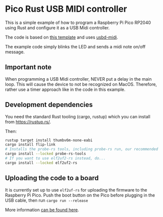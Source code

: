 # Pico Rust USB MIDI controller

This is a simple example of how to program a Raspberry Pi Pico RP2040 using Rust and configure it as a USB Midi controller.

The code is based on [this template](https://github.com/rp-rs/rp2040-project-template) and uses [usbd-midi](https://crates.io/crates/usbd-midi).

The example code simply blinks the LED and sends a midi note on/off message. 

## Important note

When programming a USB Midi controller, NEVER put a delay in the main loop. This will cause the device to not be recognized on MacOS. Therefore, rather use a timer approach like in the code in this example.

## Development dependencies

You need the standard Rust tooling (cargo, rustup) which you can install from https://rustup.rs/. 

Then:

```bash
rustup target install thumbv6m-none-eabi
cargo install flip-link
# Installs the probe-rs tools, including probe-rs run, our recommended default runner
cargo install --locked probe-rs-tools
# If you want to use elf2uf2-rs instead, do...
cargo install --locked elf2uf2-rs
```

## Uploading the code to a board

It is currently set up to use `elf2uf-rs` for uploading the firmware to the Raspberry Pi Pico. Push the boot button on the Pico before plugging in the USB cable, then run `cargo run --release` 

More information [can be found here](https://github.com/rp-rs/rp2040-project-template#Running).
